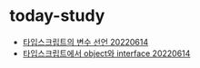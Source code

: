 # today-study

- [타입스크립트의 변수 선언 20220614](https://velog.io/@kt5680608/%ED%83%80%EC%9E%85%EC%8A%A4%ED%81%AC%EB%A6%BD%ED%8A%B8%EC%9D%98-%EB%B3%80%EC%88%98-%EC%84%A0%EC%96%B8)
- [타입스크립트에서 object와 interface 20220614](https://velog.io/@kt5680608/%ED%83%80%EC%9E%85%EC%8A%A4%ED%81%AC%EB%A6%BD%ED%8A%B8%EC%97%90%EC%84%9C-object%EC%99%80-interface)
